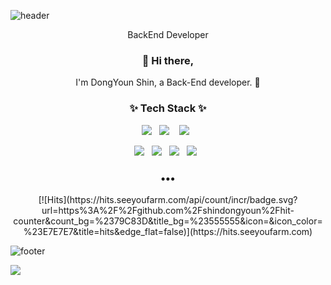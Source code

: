 ![header](https://capsule-render.vercel.app/api?type=wave&color=auto&height=300&section=header&text=Dongky%20Home&fontSize=90&animation=fadeIn&fontAlignY=38)
<p align='center'> BackEnd Developer </p>

<h3 align="center"> 👋 Hi there,</h3>
<p align="center">
I'm DongYoun Shin, a Back-End developer. 🌱 <br>
</p>

<h3 align="center">✨ Tech Stack ✨ </h3>

<p align="center">
  <img src="https://img.shields.io/badge/kotlin%20-%2320232a.svg?&style=flat-square&logo=react&logoColor=%2361DAFB"/>&nbsp;&nbsp;
  <img src="https://img.shields.io/badge/java%20-%2343853D.svg?&style=for-the-badge&logo=node.js&logoColor=white"/>&nbsp;&nbsp;&nbsp;
  <img src="https://img.shields.io/badge/nginx%20-%23009639.svg?&style=flat-square&logo=nginx&logoColor=white"/>&nbsp;&nbsp;
</p>
<p align="center">
  <img src="https://img.shields.io/badge/jenkins%20-%232C5263.svg?&style=flat-square&logo=jenkins&logoColor=white"/>&nbsp;&nbsp;
  <img src ="https://img.shields.io/badge/oracle-%23316192.svg?&style=flat-square&logo=postgresql&logoColor=white"/>&nbsp;&nbsp;
  <img src ="https://img.shields.io/badge/RabbitMQ-%234ea94b.svg?&style=flat-square&logo=mongodb&logoColor=white"/>&nbsp;&nbsp;
  <img src="https://img.shields.io/badge/docker%20-%230db7ed.svg?&style=flat-square&logo=docker&logoColor=white"/>&nbsp;&nbsp;
</p>

<h3 align="center">•••</h3>

<p align="center">
[![Hits](https://hits.seeyoufarm.com/api/count/incr/badge.svg?url=https%3A%2F%2Fgithub.com%2Fshindongyoun%2Fhit-counter&count_bg=%2379C83D&title_bg=%23555555&icon=&icon_color=%23E7E7E7&title=hits&edge_flat=false)](https://hits.seeyoufarm.com)
</p>

![footer](https://capsule-render.vercel.app/api?type=wave&color=auto&height=200&section=footer&text=%20&fontSize=90)


[![](https://raw.githubusercontent.com/shindongyoun/shindongyoun/main/profile-summary-card-output/solarized/1-repos-per-language.svg)](https://github.com/vn7n24fzkq/github-profile-summary-cards)
